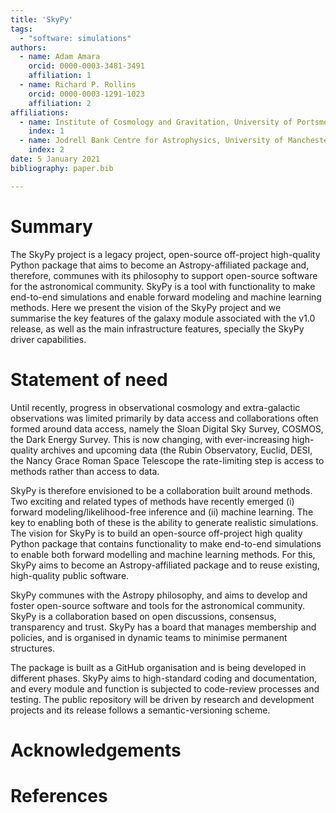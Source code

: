 ```yaml
---
title: 'SkyPy'
tags:
  - "software: simulations"
authors:
  - name: Adam Amara
    orcid: 0000-0003-3481-3491
    affiliation: 1
  - name: Richard P. Rollins
    orcid: 0000-0003-1291-1023
    affiliation: 2
affiliations:
  - name: Institute of Cosmology and Gravitation, University of Portsmouth, Portsmouth, P01 3FX UK
    index: 1
  - name: Jodrell Bank Centre for Astrophysics, University of Manchester, Manchester, M13 9PL UK
    index: 2
date: 5 January 2021
bibliography: paper.bib

---
```


# Summary

The SkyPy project is a legacy project, open-source off-project high-quality Python package that aims to become an Astropy-affiliated package and, therefore, communes with its philosophy to support open-source software for the astronomical community. SkyPy is a tool with functionality to make end-to-end simulations and enable forward modeling and machine learning methods. Here we present the vision of the SkyPy project and we summarise the key features of the galaxy module associated with the v1.0 release, as well as the main infrastructure features, specially the SkyPy driver capabilities.


# Statement of need

Until recently,  progress in observational cosmology and extra-galactic observations was limited primarily by data access and collaborations often formed around data access, namely the Sloan Digital Sky Survey, COSMOS, the Dark Energy Survey. This is now changing, with ever-increasing high-quality archives and upcoming data (the Rubin Observatory, Euclid, DESI, the Nancy Grace Roman Space Telescope
the rate-limiting step is access to methods rather than access to data.
 
SkyPy is therefore envisioned to be a collaboration built around methods. Two exciting  and related types of methods have recently emerged (i) forward modeling/likelihood-free inference and (ii) machine learning. The  key to enabling both of these is the ability to generate realistic simulations. The vision for SkyPy is to build an open-source off-project high quality Python package that contains functionality to make end-to-end simulations to enable both forward modelling and machine learning methods. For this, SkyPy aims to become an Astropy-affiliated package and to reuse existing, high-quality public software. 

SkyPy communes with the Astropy philosophy, and aims to develop and foster open-source software and tools for the astronomical community. SkyPy is a collaboration based on open discussions, consensus, transparency and trust. SkyPy has a board that manages membership and policies, and is organised in dynamic teams to minimise permanent structures.

The package is built as a GitHub organisation and is being developed in different phases. SkyPy aims to high-standard coding and documentation, and every module and function is subjected to code-review processes and testing.  The public repository will be driven by  research and development projects and its release follows a semantic-versioning scheme.



# Acknowledgements



# References
